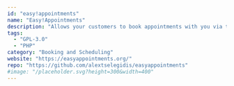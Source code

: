 ```yaml
---
id: "easy!appointments"
name: "Easy!Appointments"
description: "Allows your customers to book appointments with you via the web."
tags:
  - "GPL-3.0"
  - "PHP"
category: "Booking and Scheduling"
website: "https://easyappointments.org/"
repo: "https://github.com/alextselegidis/easyappointments"
#image: "/placeholder.svg?height=300&width=400"
---
```


